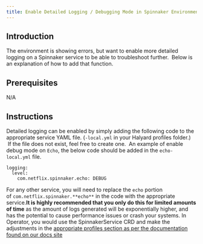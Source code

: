 ```yaml
---
title: Enable Detailed Logging / Debugging Mode in Spinnaker Environment Service
---
```


## Introduction
The environment is showing errors, but want to enable more detailed logging on a Spinnaker service to be able to troubleshoot further.  Below is an explanation of how to add that function.

## Prerequisites
N/A


## Instructions
Detailed logging can be enabled by simply adding the following code to the appropriate service YAML file. (```-local.yml``` in your Halyard profiles folder.)   If the file does not exist, feel free to create one.  An example of enable debug mode on ```Echo```, the below code should be added in the ```echo-local.yml``` file.  
```
logging:
  level:
    com.netflix.spinnaker.echo: DEBUG
```
For any other service, you will need to replace the ```echo``` portion of ```com.netflix.spinnaker.**echo**``` in the code with the appropriate service.**It is highly recommended that you only do this for limited amounts of time** as the amount of logs generated will be exponentially higher, and has the potential to cause performance issues or crash your systems.
In Operator, you would use the SpinnakerService CRD and make the adjustments in the [appropriate profiles section as per the documentation found on our docs site](https://docs.armory.io/docs/installation/operator-reference/operator-config/#spinnakerservice-crd)

